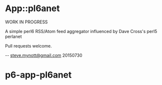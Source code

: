 App::pl6anet
============

WORK IN PROGRESS

A simple perl6 RSS/Atom feed aggregator influenced by Dave Cross's perl5 perlanet

Pull requests welcome.

-- steve.mynott@gmail.com 20150730

# p6-app-pl6anet
